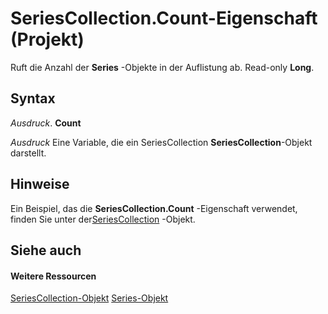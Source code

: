 
# SeriesCollection.Count-Eigenschaft (Projekt)
Ruft die Anzahl der  **Series** -Objekte in der Auflistung ab. Read-only **Long**.

## Syntax

 _Ausdruck_. **Count**

 _Ausdruck_ Eine Variable, die ein SeriesCollection **SeriesCollection**-Objekt darstellt.


## Hinweise

Ein Beispiel, das die  **SeriesCollection.Count** -Eigenschaft verwendet, finden Sie unter der[SeriesCollection](2065e328-f82c-266f-e34c-fa99100c862e.md) -Objekt.


## Siehe auch


#### Weitere Ressourcen


[SeriesCollection-Objekt](2065e328-f82c-266f-e34c-fa99100c862e.md)
[Series-Objekt](38a834ec-4076-82ef-a6bd-55a1ee2624bd.md)